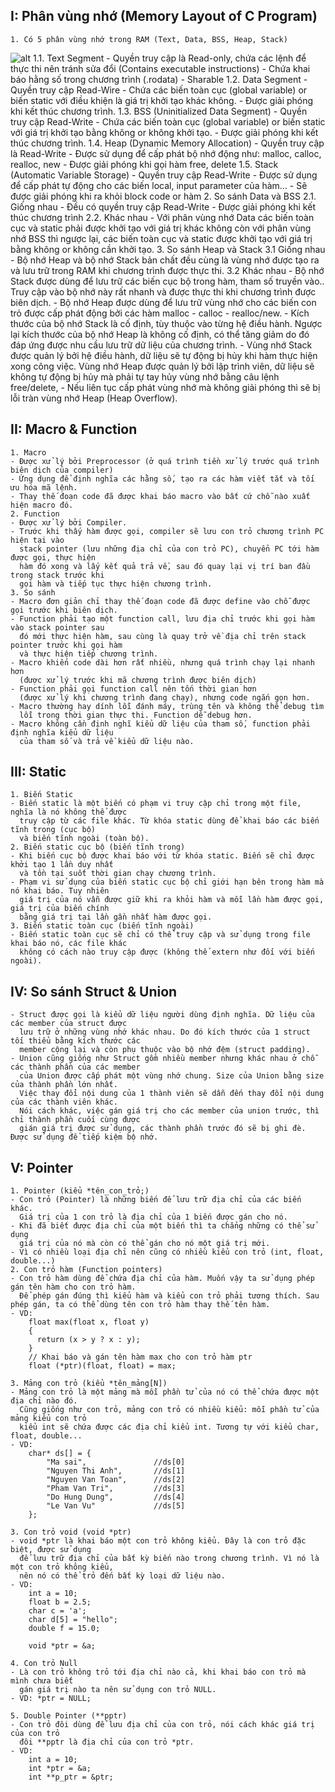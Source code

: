 ## I: Phân vùng nhớ (Memory Layout of C Program)
    1. Có 5 phân vùng nhớ trong RAM (Text, Data, BSS, Heap, Stack) 
  ![alt](https://www.linhkien-36.com/wp-content/uploads/2020/05/page1-225px-Program_memory_layout.pdf.jpg)
        1.1. Text Segment
        - Quyền truy cập là Read-only, chứa các lệnh để thực thi nên tránh sửa đổi 
          (Contains executable instructions)
        - Chứa khai báo hằng số trong chương trình (.rodata)
        - Sharable
        1.2. Data Segment
        - Quyền truy cập Read-Wire
        - Chứa các biến toàn cục (global variable) or biến static 
          với điều khiện là giá trị khởi tạo khác không.
        - Được giải phóng khi kết thúc chương trình.
        1.3. BSS (Uninitialized Data Segment)
        - Quyền truy cập Read-Write
        - Chứa các biến toàn cục (global variable) or biến static 
          với giá trị khởi tạo bằng không or không khởi tạo.
        - Được giải phóng khi kết thúc chương trình.
        1.4. Heap (Dynamic Memory Allocation)
        - Quyền truy cập là Read-Write
        - Được sử dụng để cấp phát bộ nhớ động như: malloc, calloc, realloc, new
        - Được giải phóng khi gọi hàm free, delete
        1.5. Stack (Automatic Variable Storage)
        - Quyền truy cập Read-Write
        - Được sử dụng để cấp phát tự động cho các biến local, input parameter của hàm...
        - Sẽ được giải phóng khi ra khỏi block code or hàm
    2. So sánh Data và BSS
        2.1. Giống nhau
        - Đều có quyền truy cập Read-Write
        - Được giải phóng khi kết thúc chương trình
        2.2. Khác nhau
        - Với phân vùng nhớ Data các biến toàn cục và static phải được khởi tạo với 
          giá trị khác không còn với phân vùng nhớ BSS thì ngược lại, các biến toàn cục 
          và static được khởi tạo với giá trị bằng không or không cần khởi tạo.
    3. So sánh Heap và Stack
      3.1 Giống nhau
      - Bộ nhớ Heap và bộ nhớ Stack bản chất đều cùng là vùng nhớ được tạo ra 
        và lưu trữ trong RAM khi chương trình được thực thi.
      3.2 Khác nhau
      - Bộ nhớ Stack được dùng để lưu trữ các biến cục bộ trong hàm, tham số truyền vào.. 
        Truy cập vào bộ nhớ này rất nhanh và được thực thi khi chương trình được biên dịch.
      - Bộ nhớ Heap được dùng để lưu trữ vùng nhớ cho các biến con trỏ được cấp phát động 
        bởi các hàm malloc - calloc - realloc/new.
      - Kích thước của bộ nhớ Stack là cố định, tùy thuộc vào từng hệ điều hành. 
        Ngược lại kích thước của bộ nhớ Heap là không cố định, có thể tăng giảm do 
        đó đáp ứng được nhu cầu lưu trữ dữ liệu của chương trình.
      - Vùng nhớ Stack được quản lý bởi hệ điều hành, dữ liệu sẽ tự động bị hủy khi 
        hàm thực hiện xong công việc. Vùng nhớ Heap được quản lý bởi lập trình viên, dữ liệu 
        sẽ không tự động bị hủy mà phải tự tay hủy vùng nhớ bằng câu lệnh free/delete, 
      - Nếu liên tục cấp phát vùng nhớ mà không giải phóng thì sẽ bị lỗi tràn vùng nhớ Heap (Heap Overflow).

## II: Macro & Function
    1. Macro
    - Được xử lý bởi Preprocessor (ở quá trình tiền xử lý trước quá trình biên dịch của compiler)
    - Ứng dụng để định nghĩa các hằng số, tạo ra các hàm viết tắt và tối ưu hóa mã lệnh.
    - Thay thế đoạn code đã được khai báo macro vào bất cứ chỗ nào xuất hiện macro đó.
    2. Function
    - Được xử lý bởi Compiler.
    - Trước khi thấy hàm được gọi, compiler sẽ lưu con trỏ chương trình PC hiện tại vào 
      stack pointer (lưu những địa chỉ của con trỏ PC), chuyển PC tới hàm được gọi, thực hiện 
      hàm đó xong và lấy kết quả trả về, sau đó quay lại vị trí ban đầu trong stack trước khi 
      gọi hàm và tiếp tục thực hiện chương trình. 
    3. So sánh
    - Macro đơn giản chỉ thay thế đoạn code đã được define vào chỗ được gọi trước khi biên dịch.
    - Function phải tạo một function call, lưu địa chỉ trước khi gọi hàm vào stack pointer sau 
      đó mới thực hiện hàm, sau cùng là quay trở về địa chỉ trên stack pointer trước khi gọi hàm 
      và thực hiện tiếp chương trình.
    - Macro khiến code dài hơn rất nhiều, nhưng quá trình chạy lại nhanh hơn 
      (được xử lý trước khi mã chương trình được biên dịch)
    - Function phải gọi function call nên tốn thời gian hơn 
      (được xử lý khi chương trình đang chạy), nhưng code ngắn gọn hơn.
    - Macro thường hay dính lỗi đánh máy, trùng tên và không thể debug tìm 
      lỗi trong thời gian thực thi. Function dễ debug hơn.
    - Macro không cần định nghĩ kiểu dữ liệu của tham số, function phải định nghĩa kiểu dữ liệu 
      của tham số và trả về kiểu dữ liệu nào.
## III: Static
    1. Biến Static
    - Biến static là một biến có phạm vi truy cập chỉ trong một file, nghĩa là nó không thể được 
      truy cập từ các file khác. Từ khóa static dùng để khai báo các biến tĩnh trong (cục bộ) 
      và biến tĩnh ngoài (toàn bộ).
    2. Biến static cục bộ (biến tĩnh trong)
    - Khi biến cục bộ được khai báo với từ khóa static. Biến sẽ chỉ được khởi tạo 1 lần duy nhất 
      và tồn tại suốt thời gian chạy chương trình.
    - Phạm vi sử dụng của biến static cục bộ chỉ giới hạn bên trong hàm mà nó khai báo. Tuy nhiên 
      giá trị của nó vẫn được giữ khi ra khỏi hàm và mỗi lần hàm được gọi, giá trị của biến chính 
      bằng giá trị tại lần gần nhất hàm được gọi.
    3. Biến static toàn cục (biến tĩnh ngoài)
    - Biến static toàn cục sẽ chỉ có thể truy cập và sử dụng trong file khai báo nó, các file khác 
      không có cách nào truy cập được (không thể extern như đối với biến ngoài). 
## IV: So sánh Struct & Union
    - Struct được gọi là kiểu dữ liệu người dùng định nghĩa. Dữ liệu của các member của struct được 
      lưu trữ ở những vùng nhớ khác nhau. Do đó kích thước của 1 struct tối thiểu bằng kích thước các 
      member cộng lại và còn phụ thuộc vào bộ nhớ đệm (struct padding). 
    - Union cũng giống như Struct gồm nhiều member nhưng khác nhau ở chỗ các thành phần của các member 
      của Union được cấp phát một vùng nhớ chung. Size của Union bằng size của thành phần lớn nhất. 
      Việc thay đổi nội dung của 1 thành viên sẽ dẫn đến thay đổi nội dung của các thành viên khác.
      Nói cách khác, việc gán giá trị cho các member của union trước, thì chỉ thành phần cuối cùng được 
      gián giá trị được sử dụng, các thành phần trước đó sẽ bị ghi đè. Được sử dụng để tiếp kiệm bộ nhớ.
## V: Pointer
    1. Pointer (kiểu *tên_con_trỏ;)
    - Con trỏ (Pointer) là những biến để lưu trữ địa chỉ của các biến khác. 
      Giá trị của 1 con trỏ là địa chỉ của 1 biến được gán cho nó.
    - Khi đã biết được địa chỉ của một biến thì ta chẳng những có thể sử dụng 
      giá trị của nó mà còn có thể gán cho nó một giá trị mới.
    - Vì có nhiều loại địa chỉ nên cũng có nhiều kiểu con trỏ (int, float, double...)
    2. Con trỏ hàm (Function pointers)
    - Con trỏ hàm dùng để chứa địa chỉ của hàm. Muốn vậy ta sử dụng phép gán tên hàm cho con trỏ hàm. 
      Để phép gán đúng thì kiểu hàm và kiểu con trỏ phải tương thích. Sau phép gán, ta có thể dùng tên con trỏ hàm thay thế tên hàm.
    - VD: 
        float max(float x, float y)
        {
          return (x > y ? x : y);
        } 
        // Khai báo và gán tên hàm max cho con trỏ hàm ptr
        float (*ptr)(float, float) = max;

    3. Mảng con trỏ (kiểu *tên_mảng[N])
    - Mảng con trỏ là một mảng mà mỗi phần tử của nó có thể chứa được một địa chỉ nào đó. 
      Cũng giống như con trỏ, mảng con trỏ có nhiều kiểu: mỗi phần tử của mảng kiểu con trỏ 
      kiểu int sẽ chứa được các địa chỉ kiểu int. Tương tự với kiểu char, float, double...
    - VD:
        char* ds[] = {
            "Ma sai",               //ds[0]
            "Nguyen Thi Anh",       //ds[1]
            "Nguyen Van Toan",      //ds[2]
            "Pham Van Tri",         //ds[3]
            "Do Hung Dung",         //ds[4]
            "Le Van Vu"             //ds[5]
        };

    3. Con trỏ void (void *ptr)
    - void *ptr là khai báo một con trỏ không kiểu. Đây là con trỏ đặc biệt, được sử dụng 
      để lưu trữ địa chỉ của bất kỳ biến nào trong chương trình. Vì nó là một con trỏ không kiểu, 
      nên nó có thể trỏ đến bất kỳ loại dữ liệu nào.
    - VD:
        int a = 10;
        float b = 2.5;
        char c = 'a';
        char d[5] = "hello";
        double f = 15.0;

        void *ptr = &a;

    4. Con trỏ Null
    - Là con trỏ không trỏ tới địa chỉ nào cả, khi khai báo con trỏ mà mình chưa biết 
      gán giá trị nào ta nên sử dụng con trỏ NULL.
    - VD: *ptr = NULL;

    5. Double Pointer (**pptr)
    - Con trỏ đôi dùng để lưu địa chỉ của con trỏ, nói cách khác giá trị của con trỏ 
      đôi **pptr là địa chỉ của con trỏ *ptr.
    - VD:
        int a = 10;
        int *ptr = &a;
        int **p_ptr = &ptr; 
    
